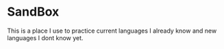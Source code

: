 # SandBox
This is a place I use to practice current languages I already know and new languages I dont know yet.
